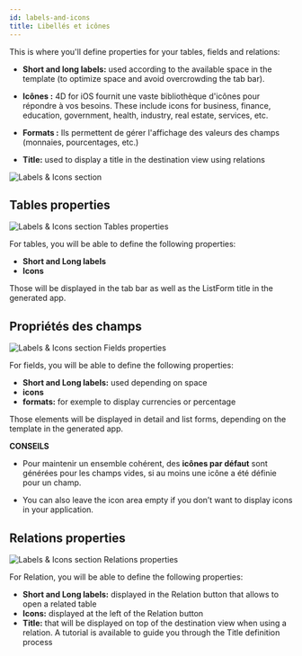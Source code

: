 ```yaml
---
id: labels-and-icons
title: Libellés et icônes
---
```


This is where you'll define properties for your tables, fields and relations:

* **Short and long labels:** used according to the available space in the template (to optimize space and avoid overcrowding the tab bar).
* **Icônes :** 4D for iOS fournit une vaste bibliothèque d'icônes pour répondre à vos besoins. These include icons for business, finance, education, government, health, industry, real estate, services, etc.

* **Formats :** Ils permettent de gérer l'affichage des valeurs des champs (monnaies, pourcentages, etc.)

* **Title:** used to display a title in the destination view using relations

![Labels & Icons section](assets/en/project-editor/Labels-&-icons-section-4D-for-iOS.png)

## Tables properties

![Labels & Icons section Tables properties](assets/en/project-editor/Tables-properties-Labels-icons-section-4D-for-iOS.png)

For tables, you will be able to define the following properties:

* **Short and Long labels**
* **Icons**

Those will be displayed in the tab bar as well as the ListForm title in the generated app.

## Propriétés des champs

![Labels & Icons section Fields properties](assets/en/project-editor/Fields-properties-Labels-icons-section-4D-for-iOS.png)

For fields, you will be able to define the following properties:

* **Short and Long labels:** used depending on space
* **icons**
* **formats:** for exemple to display currencies or percentage

Those elements will be displayed in detail and list forms, depending on the template in the generated app.<div class = "tips"> 

**CONSEILS**

* Pour maintenir un ensemble cohérent, des **icônes par défaut** sont générées pour les champs vides, si au moins une icône a été définie pour un champ.

* You can also leave the icon area empty if you don’t want to display icons in your application.</div> 

## Relations properties

![Labels & Icons section Relations properties](assets/en/project-editor/Relations-properties-Labels-icons-section-4D-for-iOS.png)

For Relation, you will be able to define the following properties:

* **Short and Long labels:** displayed in the Relation button that allows to open a related table
* **Icons:** displayed at the left of the Relation button
* **Title:** that will be displayed on top of the destination view when using a relation. A tutorial is available to guide you through the Title definition process